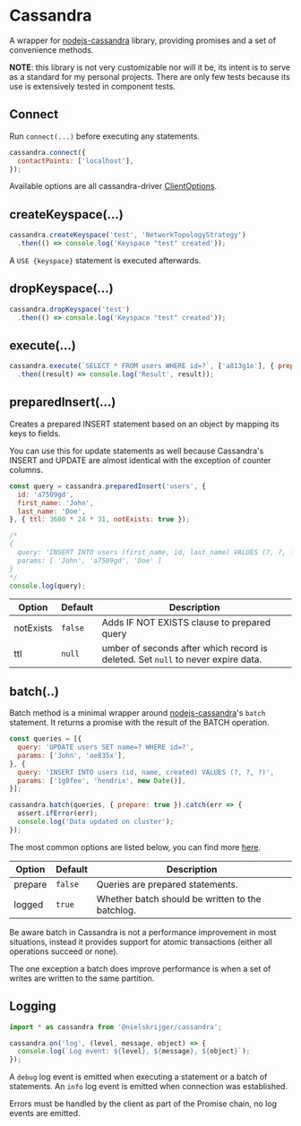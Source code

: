 # Cassandra

A wrapper for [nodejs-cassandra](https://github.com/datastax/nodejs-driver) library, providing promises and a set of convenience methods.

**NOTE**: this library is not very customizable nor will it be, its intent is to serve as a standard for my personal projects. There are only few tests because its use is extensively tested in component tests.

## Connect

Run `connect(...)` before executing any statements.

```js
cassandra.connect({
  contactPoints: ['localhost'],
});
```

Available options are all cassandra-driver [ClientOptions](http://docs.datastax.com/en/drivers/nodejs/3.0/global.html#ClientOptions).

## createKeyspace(...)

```js
cassandra.createKeyspace('test', 'NetworkTopologyStrategy')
  .then(() => console.log('Keyspace "test" created'));
```

A `USE {keyspace}` statement is executed afterwards.

## dropKeyspace(...)

```js
cassandra.dropKeyspace('test')
  .then(() => console.log('Keyspace "test" created'));
```

## execute(...)

```js
cassandra.execute(`SELECT * FROM users WHERE id=?`, ['a813g1e'], { prepare: true })
  .then((result) => console.log('Result', result));
```

## preparedInsert(...)

Creates a prepared INSERT statement based on an object by mapping its keys to fields.

You can use this for update statements as well because Cassandra's INSERT and UPDATE are almost identical with the exception of counter columns.

```js
const query = cassandra.preparedInsert('users', {
  id: 'a7509gd',
  first_name: 'John',
  last_name: 'Doe',
}, { ttl: 3600 * 24 * 31, notExists: true });

/*
{
  query: 'INSERT INTO users (first_name, id, last_name) VALUES (?, ?, ?) IF NOT EXISTS USING TTL 2678400',
  params: [ 'John', 'a7509gd', 'Doe' ]
}
*/
console.log(query);
```

Option    | Default | Description
----------|---------|------------------
notExists | `false` | Adds IF NOT EXISTS clause to prepared query
ttl       | `null`  | umber of seconds after which record is deleted. Set `null` to never expire data.

## batch(..)

Batch method is a minimal wrapper around [nodejs-cassandra](https://github.com/datastax/nodejs-driver)'s `batch` statement. It returns a promise with the result of the BATCH operation.

```js
const queries = [{
  query: 'UPDATE users SET name=? WHERE id=?',
  params: ['John', 'ae835x'],
}, {
  query: 'INSERT INTO users (id, name, created) VALUES (?, ?, ?)',
  params: ['1g0fee', 'hendrix', new Date()],
}];

cassandra.batch(queries, { prepare: true }).catch(err => {
  assert.ifError(err);
  console.log('Data updated on cluster');
});
```

The most common options are listed below, you can find more [here](http://docs.datastax.com/en/drivers/nodejs/3.0/global.html#QueryOptions).

Option    | Default | Description
----------|---------|-----------------------------
prepare   | `false` | Queries are prepared statements.
logged    | `true`  | Whether batch should be written to the batchlog.

Be aware batch in Cassandra is not a performance improvement in most situations, instead it provides support for atomic transactions (either all operations succeed or none).

The one exception a batch does improve performance is when a set of writes are written to the same partition.

## Logging

```js
import * as cassandra from '@nielskrijger/cassandra';

cassandra.on('log', (level, message, object) => {
  console.log(`Log event: ${level}, ${message}, ${object}`);
});
```

A `debug` log event is emitted when executing a statement or a batch of statements. An `info` log event is emitted when connection was established.

Errors must be handled by the client as part of the Promise chain, no log events are emitted.
